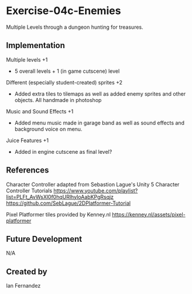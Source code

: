 # Exercise-04c-Enemies
Multiple Levels through a dungeon hunting for treasures.

## Implementation
Multiple levels +1
   - 5 overall levels + 1 (in game cutscene) level

Different (especially student-created) sprites  +2
  - Added extra tiles to tilemaps as well as added enemy sprites and other objects. All handmade in photoshop

Music and Sound Effects +1
  - Added menu music made in garage band as well as sound effects and background voice on menu.

Juice Features +1
  - Added in engine cutscene as final level?
## References

Character Controller adapted from Sebastion Lague's Unity 5 Character Controller Tutorials
https://www.youtube.com/playlist?list=PLFt_AvWsXl0f0hqURlhyIoAabKPgRsqjz
https://github.com/SebLague/2DPlatformer-Tutorial

Pixel Platformer tiles provided by Kenney.nl
https://kenney.nl/assets/pixel-platformer

## Future Development
N/A
## Created by
Ian Fernandez
